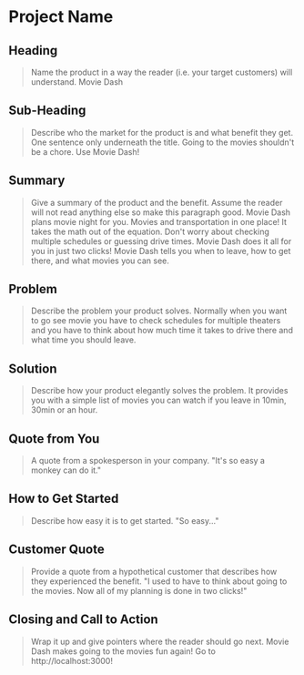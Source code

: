 # Project Name #

<!-- 
> This material was originally posted [here](http://www.quora.com/What-is-Amazons-approach-to-product-development-and-product-management). It is reproduced here for posterities sake.

There is an approach called "working backwards" that is widely used at Amazon. They work backwards from the customer, rather than starting with an idea for a product and trying to bolt customers onto it. While working backwards can be applied to any specific product decision, using this approach is especially important when developing new products or features.

For new initiatives a product manager typically starts by writing an internal press release announcing the finished product. The target audience for the press release is the new/updated product's customers, which can be retail customers or internal users of a tool or technology. Internal press releases are centered around the customer problem, how current solutions (internal or external) fail, and how the new product will blow away existing solutions.

If the benefits listed don't sound very interesting or exciting to customers, then perhaps they're not (and shouldn't be built). Instead, the product manager should keep iterating on the press release until they've come up with benefits that actually sound like benefits. Iterating on a press release is a lot less expensive than iterating on the product itself (and quicker!).

If the press release is more than a page and a half, it is probably too long. Keep it simple. 3-4 sentences for most paragraphs. Cut out the fat. Don't make it into a spec. You can accompany the press release with a FAQ that answers all of the other business or execution questions so the press release can stay focused on what the customer gets. My rule of thumb is that if the press release is hard to write, then the product is probably going to suck. Keep working at it until the outline for each paragraph flows. 

Oh, and I also like to write press-releases in what I call "Oprah-speak" for mainstream consumer products. Imagine you're sitting on Oprah's couch and have just explained the product to her, and then you listen as she explains it to her audience. That's "Oprah-speak", not "Geek-speak".

Once the project moves into development, the press release can be used as a touchstone; a guiding light. The product team can ask themselves, "Are we building what is in the press release?" If they find they're spending time building things that aren't in the press release (overbuilding), they need to ask themselves why. This keeps product development focused on achieving the customer benefits and not building extraneous stuff that takes longer to build, takes resources to maintain, and doesn't provide real customer benefit (at least not enough to warrant inclusion in the press release).
 -->
 
## Heading ##
  > Name the product in a way the reader (i.e. your target customers) will understand.
  Movie Dash

## Sub-Heading ##
  > Describe who the market for the product is and what benefit they get. One sentence only underneath the title.
  Going to the movies shouldn't be a chore. Use Movie Dash! 

## Summary ##
  > Give a summary of the product and the benefit. Assume the reader will not read anything else so make this paragraph good.
  Movie Dash plans movie night for you. Movies and transportation in one place! It takes the math out of the equation. Don't worry about checking multiple schedules or guessing drive times. Movie Dash does it all for you in just two clicks! Movie Dash tells you when to leave, how to get there, and what movies you can see.

## Problem ##
  > Describe the problem your product solves.
  Normally when you want to go see movie you have to check schedules for multiple theaters and you have to think about how much time it takes to drive there and what time you should leave. 

## Solution ##
  > Describe how your product elegantly solves the problem.
  It provides you with a simple list of movies you can watch if you leave in 10min, 30min or an hour.

## Quote from You ##
  > A quote from a spokesperson in your company.
  "It's so easy a monkey can do it."

## How to Get Started ##
  > Describe how easy it is to get started.
  "So easy..."

## Customer Quote ##
  > Provide a quote from a hypothetical customer that describes how they experienced the benefit.
  "I used to have to think about going to the movies. Now all of my planning is done in two clicks!"

## Closing and Call to Action ##
  > Wrap it up and give pointers where the reader should go next.
  Movie Dash makes going to the movies fun again! Go to http://localhost:3000!
